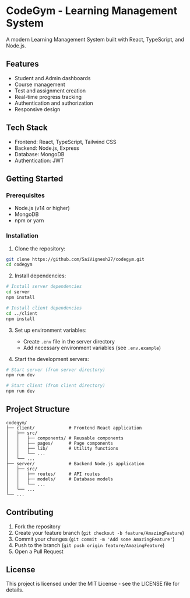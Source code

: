 # CodeGym - Learning Management System

A modern Learning Management System built with React, TypeScript, and Node.js.

## Features

- Student and Admin dashboards
- Course management
- Test and assignment creation
- Real-time progress tracking
- Authentication and authorization
- Responsive design

## Tech Stack

- Frontend: React, TypeScript, Tailwind CSS
- Backend: Node.js, Express
- Database: MongoDB
- Authentication: JWT

## Getting Started

### Prerequisites

- Node.js (v14 or higher)
- MongoDB
- npm or yarn

### Installation

1. Clone the repository:
```bash
git clone https://github.com/SaiVignesh27/codegym.git
cd codegym
```

2. Install dependencies:
```bash
# Install server dependencies
cd server
npm install

# Install client dependencies
cd ../client
npm install
```

3. Set up environment variables:
   - Create `.env` file in the server directory
   - Add necessary environment variables (see `.env.example`)

4. Start the development servers:
```bash
# Start server (from server directory)
npm run dev

# Start client (from client directory)
npm run dev
```

## Project Structure

```
codegym/
├── client/             # Frontend React application
│   ├── src/
│   │   ├── components/ # Reusable components
│   │   ├── pages/      # Page components
│   │   ├── lib/        # Utility functions
│   │   └── ...
│   └── ...
├── server/             # Backend Node.js application
│   ├── src/
│   │   ├── routes/     # API routes
│   │   ├── models/     # Database models
│   │   └── ...
│   └── ...
└── ...
```

## Contributing

1. Fork the repository
2. Create your feature branch (`git checkout -b feature/AmazingFeature`)
3. Commit your changes (`git commit -m 'Add some AmazingFeature'`)
4. Push to the branch (`git push origin feature/AmazingFeature`)
5. Open a Pull Request

## License

This project is licensed under the MIT License - see the LICENSE file for details. 
